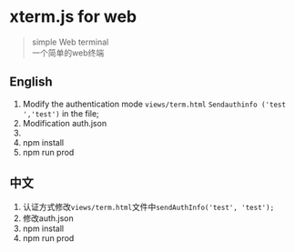# xterm.js for web
> simple Web terminal  
> 一个简单的web终端



## English
1. Modify the authentication mode `views/term.html` `Sendauthinfo ('test ','test')` in the file;
2. Modification auth.json
3. 
3. npm install
4. npm run prod  

## 中文
1. 认证方式修改`views/term.html`文件中`sendAuthInfo('test', 'test');`
2. 修改auth.json
3. npm install
4. npm run prod
